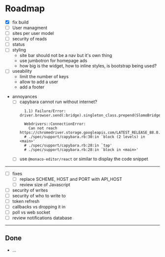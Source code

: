# Roadmap

- [X] fix build
- [ ] User managment
- [ ] sites per user model
- [ ] security of reads
- [ ] status
- [ ] styling
  - site bar should not be a nav but it's own thing
  - use jumbotron for homepage ads
  - how big is the widget, how to inline styles, is bootstrap being used?
- [ ] useability
  - limit the number of keys
  - allow to add a user
  - add a footer
- annoyances
  - [ ] capybara cannot run without internet?
    ```
      1.1) Failure/Error: driver.browser.send(:bridge).singleton_class.prepend(SlomoBridge)

      Webdrivers::ConnectionError:
        Can not reach https://chromedriver.storage.googleapis.com/LATEST_RELEASE_88.0.4324
      # ./spec/support/capybara.rb:30:in `block (2 levels) in <main>'
      # ./spec/support/capybara.rb:28:in `tap'
      # ./spec/support/capybara.rb:28:in `block in <main>'
    ```
  - [ ] use `@monaco-editor/react` or similar to display the code snippet

---

- [ ] fixes
  - [ ] replace SCHEME, HOST and PORT with API_HOST
  - [ ] review size of Javascript
- [ ] security of writes
- [ ] security of who to write to
- [ ] token refresh
- [ ] callbacks vs dropping it in
- [ ] poll vs web socket
- [ ] review notifications database

---

## Done

- ...

